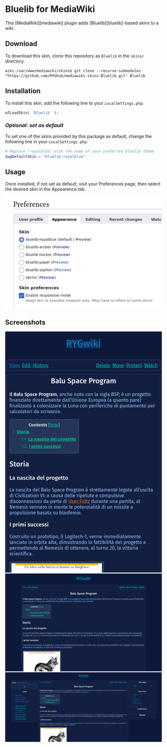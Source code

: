 # Bluelib for MediaWiki

This [MediaWiki][mediawiki] plugin adds [Bluelib][bluelib]-based skins to a wiki.

## Download

To download this skin, clone this repository as `Bluelib` in the `skins/` directory.

```console
wiki:/var/www/mediawiki/skins$ git clone --recurse-submodules "https://github.com/RYGhub/mediawiki-skins-Bluelib.git" Bluelib 
```

## Installation

To install this skin, add the following line to your `LocalSettings.php`:

```php
wfLoadSkin( 'Bluelib' );
```

### _Optional: set as default_

To set one of the skins provided by this package as default, change the following line in your `LocalSettings.php`:

```php
# Replace "royalblue" with the name of your preferred bluelib theme
$wgDefaultSkin = "bluelib-royalblue"
```

## Usage

Once installed, if not set as default, visit your Preferences page, then select the desired skin in the Appearence tab.

![How to change skin screenshot](screenshots/change-skin.png)

## Screenshots

![Screenshot 1280x800](screenshots/520x800.png)
![Screenshot 1280x800](screenshots/1280x800.png)
![Screenshot 1800x800](screenshots/1800x800.png)
